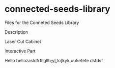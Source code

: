 # connected-seeds-library
Files for the Conneted Seeds Library

Description

Laser Cut Cabinet


Interactive Part


Hello hellozasldfrtllgllh;y[,lo[kyk,uu5efefe
dsfdsf
